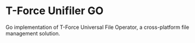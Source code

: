 # T-Force Unifiler GO

Go implementation of T-Force Universal File Operator, a cross-platform file management solution.
